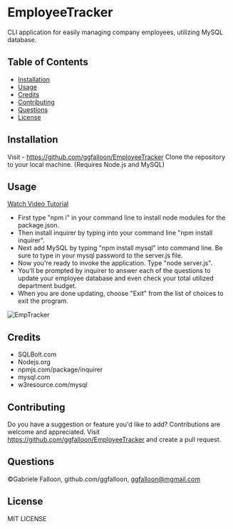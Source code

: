 # EmployeeTracker
CLI application for easily managing company employees, utilizing MySQL database.

## Table of Contents

* [Installation](#installation)
* [Usage](#usage)
* [Credits](#credits)
* [Contributing](#contributing)
* [Questions](#questions)
* [License](#license)

## Installation
Visit - https://github.com/ggfalloon/EmployeeTracker Clone the repository to your local machine. (Requires Node.js and MySQL)

## Usage

[Watch Video Tutorial](https://drive.google.com/file/d/19hAGH4ETlSK-RPeowaDm1cKeSwqRyxkG/view?usp=sharing)

* First type "npm i" in your command line to install node modules for the package.json. 
* Then install inquirer by typing into your command line "npm install inquirer".
* Next add MySQL by typing "npm install mysql" into command line. Be sure to type in your mysql password to the server.js file.
* Now you're ready to invoke the application. Type "node server.js". 
* You'll be prompted by inquirer to answer each of the questions to update your employee database and even check your total utilized department budget. 
* When you are done updating, choose "Exit" from the list of choices to exit the program.

![EmpTracker](https://user-images.githubusercontent.com/71281652/105089215-728bee00-5a62-11eb-9002-36c6bb030f5f.png)

## Credits

* SQLBolt.com
* Nodejs.org
* npmjs.com/package/inquirer
* mysql.com
* w3resource.com/mysql

## Contributing

Do you have a suggestion or feature you'd like to add? Contributions are welcome and appreciated. 
Visit https://github.com/ggfalloon/EmployeeTracker and create a pull request.

## Questions

&copy;Gabriele Falloon, github.com/ggfalloon, ggfalloon@mgmail.com

## License

MIT LICENSE
